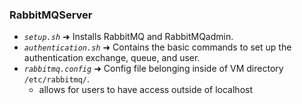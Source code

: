 ### RabbitMQServer

* *`setup.sh`* ➜ Installs RabbitMQ and RabbitMQadmin.
* *`authentication.sh`* ➜ Contains the basic commands to set up the authentication exchange, queue, and user.
* *`rabbitmq.config`* ➜ Config file belonging inside of VM directory `/etc/rabbitmq/`.
  * allows for users to have access outside of localhost 